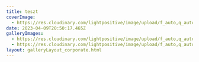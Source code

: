 ```yaml
---
title: teszt
coverImage:
  - https://res.cloudinary.com/lightpositive/image/upload/f_auto,q_auto/v1681073641/test/2023/teszt/NSZ_Front_sponsorTower.jpg
date: 2023-04-09T20:50:17.465Z
galleryImages:
  - https://res.cloudinary.com/lightpositive/image/upload/f_auto,q_auto/v1681073641/test/2023/teszt/NSZ_Front_sponsorTower.jpg
  - https://res.cloudinary.com/lightpositive/image/upload/f_auto,q_auto/v1681073622/test/2023/teszt/NSZ_Total_Intrusion_Rot_000.jpg
layout: galleryLayout_corporate.html
---
```

